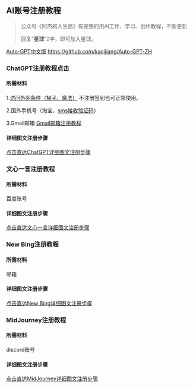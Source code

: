 ## AI账号注册教程

> 公众号《阿杰的人生路》有完整的用AI工作、学习、创作教程，不断更新
>
> 回复“**星球**”2字，即可加入星球。

[Auto-GPT中文版](https://github.com/kaqijiang/Auto-GPT-ZH) https://github.com/kaqijiang/Auto-GPT-ZH

### ChatGPT注册教程点击

#### 所需材料

1.[访问外网条件（梯子、魔法）](https://www.hjtnt.pro/auth/register?code=hwWF) 不注册签到也可正常使用。

2.国外手机号（淘宝、[sms接收验证码](https://sms-activate.org/?ref=4372520)）

3.Gmail邮箱 [Gmail邮箱注册教程](Gmail.md)

#### 详细图文注册步骤

[点击直达ChatGPT详细图文注册步骤](ChatGPT.md)

### 文心一言注册教程

#### 所需材料

百度账号

#### 详细图文注册步骤

[点击直达文心一言详细图文注册步骤](文心一言.md)

### New Bing注册教程

#### 所需材料

邮箱

#### 详细图文注册步骤

[点击直达New Bing详细图文注册步骤](NewBing.md)

### MidJourney注册教程

#### 所需材料

discord账号

#### 详细图文注册步骤

[点击直达MidJourney详细图文注册步骤](MidJourney.md)
